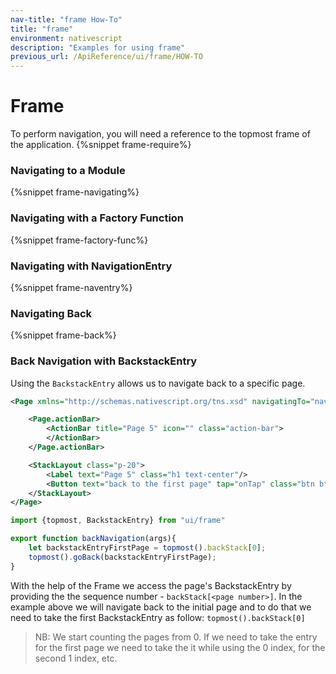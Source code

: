 ```yaml
---
nav-title: "frame How-To"
title: "frame"
environment: nativescript
description: "Examples for using frame"
previous_url: /ApiReference/ui/frame/HOW-TO
---
```

# Frame
To perform navigation, you will need a reference to the topmost frame of the application.
{%snippet frame-require%}

### Navigating to a Module
{%snippet frame-navigating%}

### Navigating with a Factory Function
{%snippet frame-factory-func%}

### Navigating with NavigationEntry
{%snippet frame-naventry%}

### Navigating Back
{%snippet frame-back%}

### Back Navigation with BackstackEntry
Using the `BackstackEntry` allows us to navigate back to a specific page.

```XML
<Page xmlns="http://schemas.nativescript.org/tns.xsd" navigatingTo="navigatingTo" class="page">

    <Page.actionBar>
        <ActionBar title="Page 5" icon="" class="action-bar">
        </ActionBar>
    </Page.actionBar>

    <StackLayout class="p-20">
        <Label text="Page 5" class="h1 text-center"/>
        <Button text="back to the first page" tap="onTap" class="btn btn-primary btn-active"/>
    </StackLayout>
</Page>
```
```TypeScript
import {topmost, BackstackEntry} from "ui/frame"

export function backNavigation(args){
    let backstackEntryFirstPage = topmost().backStack[0];
    topmost().goBack(backstackEntryFirstPage);
}
```
With the help of the Frame we access the page's BackstackEntry by providing the the sequence number - `backStack[<page number>]`. In the example above we will navigate back to the initial page and to do that we need to take the first BackstackEntry as follow: `topmost().backStack[0]`

> NB: We start counting the pages from 0. If we need to take the entry for the first page we need to take the it while using the 0 index, for the second 1 index, etc.
